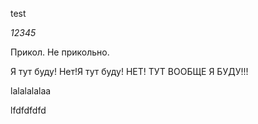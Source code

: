 test


*12345*

Прикол.
Не прикольно.

Я тут буду!
Нет!Я тут буду!
НЕТ! ТУТ ВООБЩЕ Я БУДУ!!!

lalalalalaa

lfdfdfdfd
